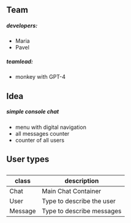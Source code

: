 ## Team
##### developers:
- Maria
- Pavel

##### teamlead:
- monkey with GPT-4

## Idea
##### simple console chat
- menu with digital navigation
- all messages counter
- counter of all users

## User types
##
|class| description|
| ------ | ------ |
|Chat|Main Chat Container|
|User| Type to describe the user|
|Message| Type to describe messages|
